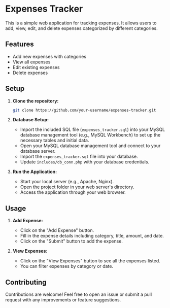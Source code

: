 # Expenses Tracker

This is a simple web application for tracking expenses. It allows users to add, view, edit, and delete expenses categorized by different categories.

## Features

- Add new expenses with categories
- View all expenses
- Edit existing expenses
- Delete expenses
<!--
## Technologies Used

- PHP
- MySQL
- HTML
- CSS (with Bootstrap for styling)
- JavaScript (optional, for client-side interactivity)
-->
## Setup

1. **Clone the repository:**

    ```bash
    git clone https://github.com/your-username/expenses-tracker.git
    ```

2. **Database Setup:**

    - Import the included SQL file (`expenses_tracker.sql`) into your MySQL database management tool (e.g., MySQL Workbench) to set up the necessary tables and initial data.
    - Open your MySQL database management tool and connect to your database server.
    - Import the `expenses_tracker.sql` file into your database.
    - Update `includes/db_conn.php` with your database credentials.

3. **Run the Application:**

    - Start your local server (e.g., Apache, Nginx).
    - Open the project folder in your web server's directory.
    - Access the application through your web browser.

## Usage

1. **Add Expense:**

    - Click on the "Add Expense" button.
    - Fill in the expense details including category, title, amount, and date.
    - Click on the "Submit" button to add the expense.

2. **View Expenses:**

    - Click on the "View Expenses" button to see all the expenses listed.
    - You can filter expenses by category or date.

<!-- 3. **Edit Expense:**

    - Click on the "Edit" button next to the expense you want to edit.
    - Make the necessary changes and click on the "Update" button.

4. **Delete Expense:**

    - Click on the "Delete" button next to the expense you want to delete.  -->

## Contributing

Contributions are welcome! Feel free to open an issue or submit a pull request with any improvements or feature suggestions.

<!--
## Screenshots

 ![Screenshot 1](screenshots/screenshot1.png)
![Screenshot 2](screenshots/screenshot2.png) -->
